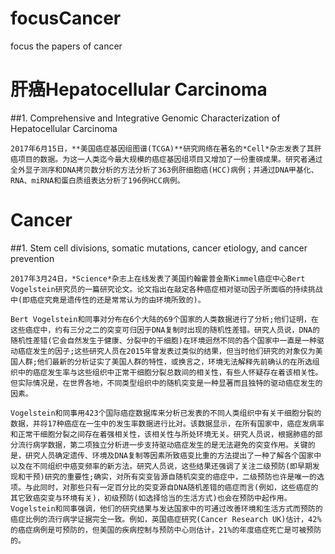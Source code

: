 # focusCancer
focus the papers of cancer

# 肝癌Hepatocellular Carcinoma

##1. Comprehensive and Integrative Genomic Characterization of Hepatocellular Carcinoma

    2017年6月15日，**美国癌症基因组图谱(TCGA)**研究网络在著名的*Cell*杂志发表了其肝癌项目的数据。为这一人类迄今最大规模的癌症基因组项目又增加了一份重磅成果。研究者通过全外显子测序和DNA拷贝数分析的方法分析了363例肝细胞癌(HCC)病例；并通过DNA甲基化、RNA、miRNA和蛋白质组表达分析了196例HCC病例。

# Cancer

##1. Stem cell divisions, somatic mutations, cancer etiology, and cancer prevention

    2017年3月24日，*Science*杂志上在线发表了美国约翰霍普金斯Kimmel癌症中心Bert Vogelstein研究员的一篇研究论文。论文指出在敲定各种癌症相对驱动因子所面临的持续挑战中(即癌症究竟是遗传性的还是常常认为的由环境所致的)。

    Bert Vogelstein和同事对分布在6个大陆的69个国家的人类数据进行了分析;他们证明，在这些癌症中，约有三分之二的突变可归因于DNA复制时出现的随机性差错。研究人员说，DNA的随机性差错(它会自然发生于健康、分裂中的干细胞)在环境迥然不同的各个国家中一直是一种驱动癌症发生的因子;这些研究人员在2015年曾发表过类似的结果，但当时他们研究的对象仅为美国人群;他们最新的分析证实了美国人群的特性，或换言之，环境无法解释先前确认的在所选组织中的癌症发生率与这些组织中正常干细胞分裂总数间的相关性，有些人怀疑存在着该相关性。但实际情况是，在世界各地，不同类型组织中的随机突变是一种显著而且独特的驱动癌症发生的因素。

    Vogelstein和同事用423个国际癌症数据库来分析已发表的不同人类组织中有关干细胞分裂的数据，并将17种癌症在一生中的发生率数据进行比对。该数据显示，在所有国家中，癌症发病率和正常干细胞分裂之间存在着强相关性，该相关性与所处环境无关。研究人员说，根据肺癌的部分流行病学数据，第二项独立分析进一步支持驱动癌症发生的是无法避免的突变作用。关键的是，研究人员确定遗传、环境及DNA复制等因素所致癌变比重的方法提出了一种了解各个国家中以及在不同组织中癌变频率的新方法。研究人员说，这些结果还强调了关注二级预防(即早期发现和干预)研究的重要性;确实，对所有突变皆源自随机突变的癌症中，二级预防也许是唯一的选项。与此同时，对那些只有一定百分比的突变源自DNA随机差错的癌症而言(例如，这些癌症的其它致癌突变与环境有关)，初级预防(如选择恰当的生活方式)也会在预防中起作用。Vogelstein和同事强调，他们的研究结果与发达国家中的可通过改善环境和生活方式而预防的癌症比例的流行病学证据完全一致。例如，英国癌症研究(Cancer Research UK)估计，42%的癌症病例是可预防的，但美国的疾病控制与预防中心则估计，21%的年度癌症死亡是可被预防的。
